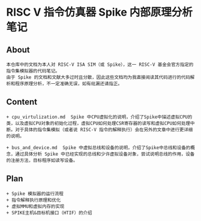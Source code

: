 # RISC V 指令仿真器 Spike 内部原理分析笔记

## About

    本仓库中的文档为本人对 RISC-V ISA SIM（或 Spike），这一 RISC-V 基金会官方指定的指令集模拟器的代码笔记。
    由于 Spike 的文档和文献大多过时且分散，因此这些文档均为我直接阅读其代码进行的代码解析和程序原理分析，不一定准确无误，如有纰漏还请指正。
    
## Content

    + cpu_virtulization.md  Spike 中CPU虚拟化的说明，介绍了Spike中描述虚拟CPU的类，以及虚拟CPU对象的初始化过程，虚拟CPU如何处理CSR寄存器的读写和虚拟CPU如何处理中断。对于具体的指令集模拟（或者说 RISC-V 指令的解释执行）会在另外的文章中进行更详细的说明。
    
    + bus_and_device.md  Spike 中虚拟总线和设备的说明，介绍了Spike中总线和设备的概念，通过具体分析 Spike 中已经实现的总线和少许虚拟设备对象，尝试说明总线的作用，设备的注册方法，目标程序如读写设备。

## Plan
  
    + Spike 模拟器的运行流程
    + 指令解释执行原理和优化
    + 虚拟MMU和虚拟内存的实现
    + SPIKE主机&目标机接口（HTIF）的介绍
